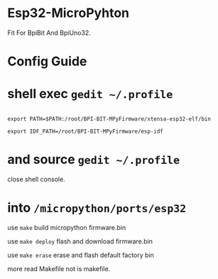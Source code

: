 # Esp32-MicroPyhton
Fit For BpiBit And BpiUno32.

# Config Guide

# shell exec `gedit ~/.profile`

```

export PATH=$PATH:/root/BPI-BIT-MPyFirmware/xtensa-esp32-elf/bin

export IDF_PATH=/root/BPI-BIT-MPyFirmware/esp-idf

```

#  and source `gedit ~/.profile`

close shell console.

# into `/micropython/ports/esp32`

use `make` build micropython firmware.bin

use `make deploy` flash and download firmware.bin

use `make erase` erase and flash default factory bin

more read Makefile not is makefile.
